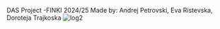 DAS Project -FINKI 2024/25
Made by: Andrej Petrovski, Eva Ristevska, Doroteja Trajkoska
![log2](https://github.com/user-attachments/assets/0f74a8d0-114d-4c00-9870-1c55319ca583)
